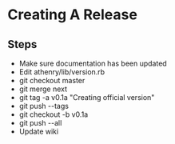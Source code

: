 Creating A Release
==================

Steps
-----

* Make sure documentation has been updated
* Edit athenry/lib/version.rb
* git checkout master
* git merge next
* git tag -a v0.1a "Creating official version"
* git push --tags
* git checkout -b v0.1a
* git push --all
* Update wiki
